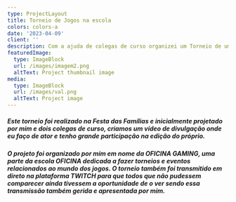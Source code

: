 ```yaml
---
type: ProjectLayout
title: Torneio de Jogos na escola
colors: colors-a
date: '2023-04-09'
client: ''
description: Com a ajuda de colegas de curso organizei um Torneio de um jogos.
featuredImage:
  type: ImageBlock
  url: /images/imagem2.png
  altText: Project thumbnail image
media:
  type: ImageBlock
  url: /images/val.png
  altText: Project image
---
```

##### Este torneio foi realizado na Festa das Famílias e inicialmente projetado por mim e dois colegas de curso, criamos um vídeo de divulgação onde eu faço de ator e tenho grande participação na edição do  próprio.

##### O projeto foi organizado por mim em nome da OFICINA GAMING, uma parte da escola OFICINA dedicada a fazer torneios e eventos relacionados ao mundo dos jogos. O torneio também foi transmitido em direto na plataforma TWITCH para que todos que não pudessem comparecer ainda tivessem a oportunidade de o ver sendo essa transmissão também gerida e apresentada por mim.

